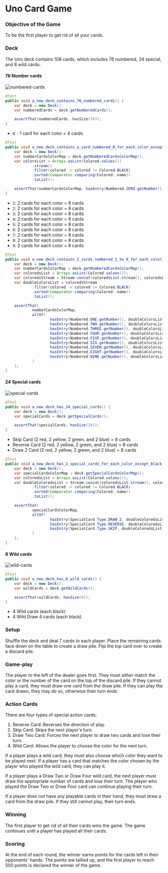 # Uno Card Game

### Objective of the Game

To be the first player to get rid of all your cards.

### Deck

The Uno deck contains 108 cards, which includes 76 numbered, 24 special, and 8 wild cards:

#### 76 Number cards

![numbered-cards](cards-screenshots/numbered-cards.png)

```java
@Test
public void a_new_deck_contains_76_numbered_cards() {
    var deck = new Deck();
    var numberedCards = deck.getNumberedCards();

    assertThat(numberedCards, hasSize(76));
}
```

- `0 `: 1 card for each color = 4 cards

```java
@Test
public void a_new_deck_contains_a_card_numbered_0_for_each_color_except_black() {
    var deck = new Deck();
    var numberCardsColorMap = deck.getNumberedCardsColorMap();
    var colorsList = Arrays.asList(Colored.values())
            .stream()
            .filter(colored -> colored != Colored.BLACK)
            .sorted(Comparator.comparing(Colored::name))
            .toList();

    assertThat(numberCardsColorMap, hasEntry(Numbered.ZERO.getNumber(), colorsList));
}
```

- `1`: 2 cards for each color = 8 cards
- `2`: 2 cards for each color = 8 cards
- `3`: 2 cards for each color = 8 cards
- `4`: 2 cards for each color = 8 cards
- `5`: 2 cards for each color = 8 cards
- `6`: 2 cards for each color = 8 cards
- `7`: 2 cards for each color = 8 cards
- `8`: 2 cards for each color = 8 cards
- `9`: 2 cards for each color = 8 cards

```java
@Test
public void a_new_deck_contains_2_cards_numbered_1_to_9_for_each_color_except_black() {
    var deck = new Deck();
    var numberCardsColorMap = deck.getNumberedCardsColorMap();
    var coloredsList = Arrays.asList(Colored.values());
    var coloredsStream = Stream.concat(coloredsList.stream(), coloredsList.stream());
    var doubleColorsList = coloredsStream
            .filter(colored -> colored != Colored.BLACK)
            .sorted(Comparator.comparing(Colored::name))
            .toList();

    assertThat(
            numberCardsColorMap,
            allOf(
                    hasEntry(Numbered.ONE.getNumber(), doubleColorsList),
                    hasEntry(Numbered.TWO.getNumber(), doubleColorsList),
                    hasEntry(Numbered.THREE.getNumber(), doubleColorsList),
                    hasEntry(Numbered.FOUR.getNumber(), doubleColorsList),
                    hasEntry(Numbered.FIVE.getNumber(), doubleColorsList),
                    hasEntry(Numbered.SIX.getNumber(), doubleColorsList),
                    hasEntry(Numbered.SEVEN.getNumber(), doubleColorsList),
                    hasEntry(Numbered.EIGHT.getNumber(), doubleColorsList),
                    hasEntry(Numbered.NINE.getNumber(), doubleColorsList)
            )
    );
}
```

#### 24 Special cards

![special-cards](cards-screenshots/special-cards.png)

```java
@Test
public void a_new_deck_has_24_special_cards() {
    var deck = new Deck();
    var specialCards = deck.getSpecialCards();

    assertThat(specialCards, hasSize(24));
}
```

- Skip Card (2 red, 2 yellow, 2 green, and 2 blue) = 8 cards
- Reverse Card (2 red, 2 yellow, 2 green, and 2 blue) = 8 cards
- Draw 2 Card (2 red, 2 yellow, 2 green, and 2 blue) = 8 cards

```java
@Test
public void a_new_deck_has_2_special_cards_for_each_color_except_black() {
    var deck = new Deck();
    var specialCardsColorMap = deck.getSpecialCardsColorMap();
    var coloredsList = Arrays.asList(Colored.values());
    var doubleColoredsList = Stream.concat(coloredsList.stream(), coloredsList.stream())
            .filter(colored -> colored != Colored.BLACK)
            .sorted(Comparator.comparing(Colored::name))
            .toList();

    assertThat(
            specialCardsColorMap,
            allOf(
                    hasEntry(SpecialCard.Type.DRAW_2, doubleColoredsList),
                    hasEntry(SpecialCard.Type.REVERSE, doubleColoredsList),
                    hasEntry(SpecialCard.Type.SKIP, doubleColoredsList)
            )
    );
}
```

#### 8 Wild cards

![wild-cards](cards-screenshots/wild-cards.png)

```java
@Test
public void a_new_deck_has_8_wild_cards() {
    var deck = new Deck();
    var wildCards = deck.getWildCards();

    assertThat(wildCards, hasSize(8));
}
```

- 4 Wild cards (each black)
- 4 Wild Draw 4 cards (each black)

### Setup

Shuffle the deck and deal 7 cards to each player. Place the remaining cards face down on the table to create a draw pile. Flip the top card over to create a discard pile.

### Game-play

The player to the left of the dealer goes first. They must either match the color or the number of the card on the top of the discard pile. If they cannot play a card, they must draw one card from the draw pile. If they can play the card drawn, they may do so, otherwise their turn ends.

### Action Cards

There are four types of special action cards:

1. Reverse Card: Reverses the direction of play.
2. Skip Card: Skips the next player's turn.
3. Draw Two Card: Forces the next player to draw two cards and lose their turn.
4. Wild Card: Allows the player to choose the color for the next turn.

If a player plays a wild card, they must also choose which color they want to be played next. If a player has a card that matches the color chosen by the player who played the wild card, they can play it.

If a player plays a Draw Two or Draw Four wild card, the next player must draw the appropriate number of cards and lose their turn. The player who played the Draw Two or Draw Four card can continue playing their turn.

If a player does not have any playable cards in their hand, they must draw a card from the draw pile. If they still cannot play, their turn ends.

### Winning

The first player to get rid of all their cards wins the game. The game continues until a player has played all their cards.

### Scoring

At the end of each round, the winner earns points for the cards left in their opponents' hands. The points are tallied up, and the first player to reach 500 points is declared the winner of the game.
